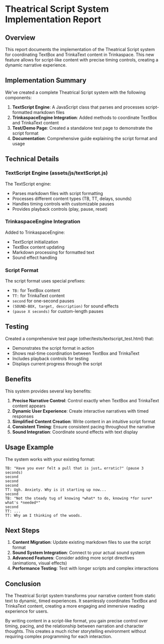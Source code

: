 # Theatrical Script System Implementation Report

## Overview

This report documents the implementation of the Theatrical Script system for coordinating TextBox and TrinkaText content in Trinkaspace. This new feature allows for script-like content with precise timing controls, creating a dynamic narrative experience.

## Implementation Summary

We've created a complete Theatrical Script system with the following components:

1. **TextScript Engine**: A JavaScript class that parses and processes script-formatted markdown files
2. **TrinkaspaceEngine Integration**: Added methods to coordinate TextBox and TrinkaText content
3. **Test/Demo Page**: Created a standalone test page to demonstrate the script format
4. **Documentation**: Comprehensive guide explaining the script format and usage

## Technical Details

### TextScript Engine (assets/js/textScript.js)

The TextScript engine:
- Parses markdown files with script formatting
- Processes different content types (TB, TT, delays, sounds)
- Handles timing controls with customizable pauses
- Provides playback controls (play, pause, reset)

### TrinkaspaceEngine Integration

Added to TrinkaspaceEngine:
- TextScript initialization
- TextBox content updating
- Markdown processing for formatted text
- Sound effect handling

### Script Format

The script format uses special prefixes:
- `TB:` for TextBox content
- `TT:` for TrinkaText content
- `second` for one-second pauses
- `(SOUND-BOX, target, description)` for sound effects
- `(pause X seconds)` for custom-length pauses

## Testing

Created a comprehensive test page (other/tests/textscript_test.html) that:
- Demonstrates the script format in action
- Shows real-time coordination between TextBox and TrinkaText
- Includes playback controls for testing
- Displays current progress through the script

## Benefits

This system provides several key benefits:

1. **Precise Narrative Control**: Control exactly when TextBox and TrinkaText content appears
2. **Dynamic User Experience**: Create interactive narratives with timed responses
3. **Simplified Content Creation**: Write content in an intuitive script format
4. **Consistent Timing**: Ensure consistent pacing throughout the narrative
5. **Sound Integration**: Coordinate sound effects with text display

## Usage Example

The system works with your existing format:

```
TB: "Have you ever felt a pull that is just… erratic?" (pause 3 seconds)
second
second
second
TT: Ugh. Anxiety. Why is it starting up now...
second
TB: "Not the steady tug of knowing *what* to do, knowing *for sure* what's *needed*"
second
TT: ...
TT: Why am I thinking of the woods.
```

## Next Steps

1. **Content Migration**: Update existing markdown files to use the script format
2. **Sound System Integration**: Connect to your actual sound system
3. **Advanced Features**: Consider adding more script directives (animations, visual effects)
4. **Performance Testing**: Test with longer scripts and complex interactions

## Conclusion

The Theatrical Script system transforms your narrative content from static text to dynamic, timed experiences. It seamlessly coordinates TextBox and TrinkaText content, creating a more engaging and immersive reading experience for users.

By writing content in a script-like format, you gain precise control over timing, pacing, and the relationship between narration and character thoughts. This creates a much richer storytelling environment without requiring complex programming for each interaction.
